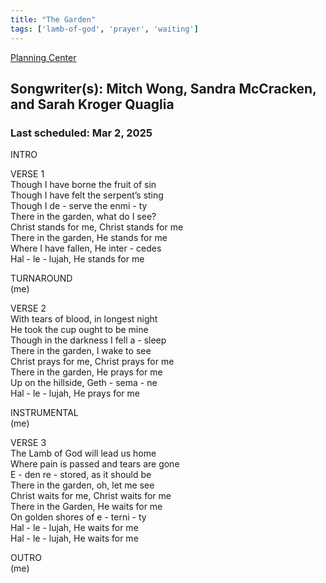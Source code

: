 ```yaml
---
title: "The Garden"
tags: ['lamb-of-god', 'prayer', 'waiting']
---
```


[Planning Center](https://services.planningcenteronline.com/songs/27789420)

## Songwriter(s): Mitch Wong, Sandra McCracken, and Sarah Kroger Quaglia
### Last scheduled: Mar 2, 2025          

INTRO  
  
VERSE 1  
Though I have borne the fruit of sin  
Though I have felt the serpent’s sting  
Though I de - serve the enmi - ty  
There in the garden, what do I see?  
Christ stands for me, Christ stands for me  
There in the garden, He stands for me  
Where I have fallen, He inter - cedes  
Hal - le - lujah, He stands for me  
  
TURNAROUND  
(me)  
  
VERSE 2  
With tears of blood, in longest night  
He took the cup ought to be mine  
Though in the darkness I fell a - sleep  
There in the garden, I wake to see  
Christ prays for me, Christ prays for me  
There in the garden, He prays for me  
Up on the hillside, Geth - sema - ne  
Hal - le - lujah, He prays for me  
  
  
INSTRUMENTAL  
(me)  
  
VERSE 3  
The Lamb of God will lead us home  
Where pain is passed and tears are gone  
E - den re - stored, as it should be  
There in the garden, oh, let me see  
Christ waits for me, Christ waits for me  
There in the Garden, He waits for me  
On golden shores of e - terni - ty  
Hal - le - lujah, He waits for me  
Hal - le - lujah, He waits for me  
  
OUTRO  
(me)  


